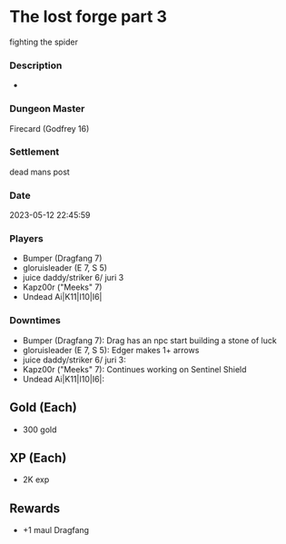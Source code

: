 # The lost forge part 3
fighting the spider
### Description
-
### Dungeon Master
Firecard (Godfrey 16)
### Settlement
dead mans post
### Date
2023-05-12 22:45:59
### Players
* Bumper (Dragfang 7)
* gloruisleader (E 7, S 5)
* juice daddy/striker 6/ juri 3
* Kapz00r ("Meeks" 7)
* Undead Ai|K11|I10|I6|
### Downtimes
* Bumper (Dragfang 7): Drag has an npc start building a stone of luck
* gloruisleader (E 7, S 5): Edger makes 1+ arrows
* juice daddy/striker 6/ juri 3: 
* Kapz00r ("Meeks" 7): Continues working on Sentinel Shield
* Undead Ai|K11|I10|I6|: 
## Gold (Each)
* 300 gold
## XP (Each)
* 2K exp
## Rewards
* +1 maul Dragfang